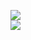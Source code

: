 [![](https://img.shields.io/badge/Made%20With-Github%20Spray-lightgrey.svg?style=for-the-badge&logo=github)](https://github.com/Annihil/github-spray#10089)  
[![](https://i.imgur.com/2DrTn0Z.gif)](https://github.com/Annihil/github-spray)